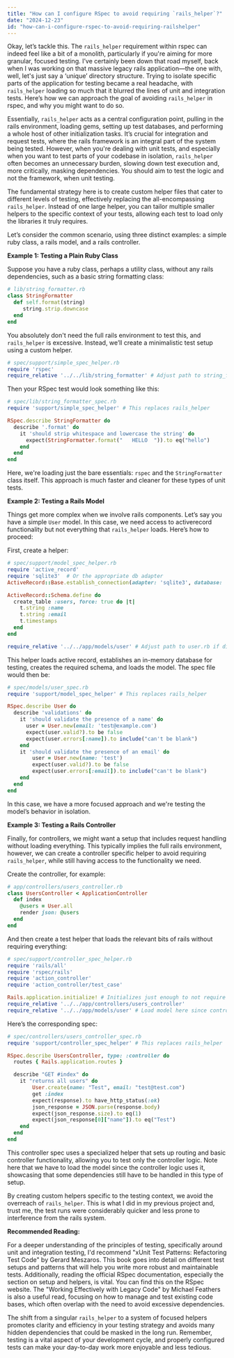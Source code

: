 ```yaml
---
title: "How can I configure RSpec to avoid requiring `rails_helper`?"
date: "2024-12-23"
id: "how-can-i-configure-rspec-to-avoid-requiring-railshelper"
---
```


Okay, let’s tackle this. The `rails_helper` requirement within rspec can indeed feel like a bit of a monolith, particularly if you're aiming for more granular, focused testing. I’ve certainly been down that road myself, back when I was working on that massive legacy rails application—the one with, well, let's just say a ‘unique’ directory structure. Trying to isolate specific parts of the application for testing became a real headache, with `rails_helper` loading so much that it blurred the lines of unit and integration tests. Here’s how we can approach the goal of avoiding `rails_helper` in rspec, and why you might want to do so.

Essentially, `rails_helper` acts as a central configuration point, pulling in the rails environment, loading gems, setting up test databases, and performing a whole host of other initialization tasks. It’s crucial for integration and request tests, where the rails framework is an integral part of the system being tested. However, when you're dealing with unit tests, and especially when you want to test parts of your codebase in isolation, `rails_helper` often becomes an unnecessary burden, slowing down test execution and, more critically, masking dependencies. You should aim to test the logic and not the framework, when unit testing.

The fundamental strategy here is to create custom helper files that cater to different levels of testing, effectively replacing the all-encompassing `rails_helper`. Instead of one large helper, you can tailor multiple smaller helpers to the specific context of your tests, allowing each test to load only the libraries it truly requires.

Let’s consider the common scenario, using three distinct examples: a simple ruby class, a rails model, and a rails controller.

**Example 1: Testing a Plain Ruby Class**

Suppose you have a ruby class, perhaps a utility class, without any rails dependencies, such as a basic string formatting class:

```ruby
# lib/string_formatter.rb
class StringFormatter
  def self.format(string)
     string.strip.downcase
  end
end
```

You absolutely don't need the full rails environment to test this, and `rails_helper` is excessive. Instead, we’ll create a minimalistic test setup using a custom helper.

```ruby
# spec/support/simple_spec_helper.rb
require 'rspec'
require_relative '../../lib/string_formatter' # Adjust path to string_formatter.rb if different
```

Then your RSpec test would look something like this:

```ruby
# spec/lib/string_formatter_spec.rb
require 'support/simple_spec_helper' # This replaces rails_helper

RSpec.describe StringFormatter do
  describe '.format' do
    it 'should strip whitespace and lowercase the string' do
      expect(StringFormatter.format("   HELLO  ")).to eq("hello")
    end
  end
end
```

Here, we're loading just the bare essentials: `rspec` and the `StringFormatter` class itself. This approach is much faster and cleaner for these types of unit tests.

**Example 2: Testing a Rails Model**

Things get more complex when we involve rails components. Let’s say you have a simple `User` model. In this case, we need access to activerecord functionality but not everything that `rails_helper` loads. Here’s how to proceed:

First, create a helper:

```ruby
# spec/support/model_spec_helper.rb
require 'active_record'
require 'sqlite3'  # Or the appropriate db adapter
ActiveRecord::Base.establish_connection(adapter: 'sqlite3', database: ':memory:')

ActiveRecord::Schema.define do
  create_table :users, force: true do |t|
    t.string :name
    t.string :email
    t.timestamps
  end
end

require_relative '../../app/models/user' # Adjust path to user.rb if different
```

This helper loads active record, establishes an in-memory database for testing, creates the required schema, and loads the model. The spec file would then be:

```ruby
# spec/models/user_spec.rb
require 'support/model_spec_helper' # This replaces rails_helper

RSpec.describe User do
  describe 'validations' do
    it 'should validate the presence of a name' do
      user = User.new(email: 'test@example.com')
      expect(user.valid?).to be false
      expect(user.errors[:name]).to include("can't be blank")
    end
    it 'should validate the presence of an email' do
        user = User.new(name: 'test')
        expect(user.valid?).to be false
        expect(user.errors[:email]).to include("can't be blank")
    end
  end
end
```

In this case, we have a more focused approach and we're testing the model’s behavior in isolation.

**Example 3: Testing a Rails Controller**

Finally, for controllers, we might want a setup that includes request handling without loading everything. This typically implies the full rails environment, however, we can create a controller specific helper to avoid requiring `rails_helper`, while still having access to the functionality we need.

Create the controller, for example:

```ruby
# app/controllers/users_controller.rb
class UsersController < ApplicationController
  def index
    @users = User.all
    render json: @users
  end
end
```

And then create a test helper that loads the relevant bits of rails without requiring everything:

```ruby
# spec/support/controller_spec_helper.rb
require 'rails/all'
require 'rspec/rails'
require 'action_controller'
require 'action_controller/test_case'

Rails.application.initialize! # Initializes just enough to not require the full app environment.
require_relative '../../app/controllers/users_controller'
require_relative '../../app/models/user' # Load model here since controller uses it
```

Here’s the corresponding spec:

```ruby
# spec/controllers/users_controller_spec.rb
require 'support/controller_spec_helper' # This replaces rails_helper

RSpec.describe UsersController, type: :controller do
  routes { Rails.application.routes }

  describe "GET #index" do
    it "returns all users" do
        User.create(name: "Test", email: "test@test.com")
        get :index
        expect(response).to have_http_status(:ok)
        json_response = JSON.parse(response.body)
        expect(json_response.size).to eq(1)
        expect(json_response[0]["name"]).to eq("Test")
    end
  end
end
```

This controller spec uses a specialized helper that sets up routing and basic controller functionality, allowing you to test only the controller logic. Note here that we have to load the model since the controller logic uses it, showcasing that some dependencies still have to be handled in this type of setup.

By creating custom helpers specific to the testing context, we avoid the overreach of `rails_helper`. This is what I did in my previous project and, trust me, the test runs were considerably quicker and less prone to interference from the rails system.

**Recommended Reading:**

For a deeper understanding of the principles of testing, specifically around unit and integration testing, I'd recommend "xUnit Test Patterns: Refactoring Test Code" by Gerard Meszaros. This book goes into detail on different test setups and patterns that will help you write more robust and maintainable tests. Additionally, reading the official RSpec documentation, especially the section on setup and helpers, is vital. You can find this on the RSpec website. The "Working Effectively with Legacy Code" by Michael Feathers is also a useful read, focusing on how to manage and test existing code bases, which often overlap with the need to avoid excessive dependencies.

The shift from a singular `rails_helper` to a system of focused helpers promotes clarity and efficiency in your testing strategy and avoids many hidden dependencies that could be masked in the long run. Remember, testing is a vital aspect of your development cycle, and properly configured tests can make your day-to-day work more enjoyable and less tedious.
